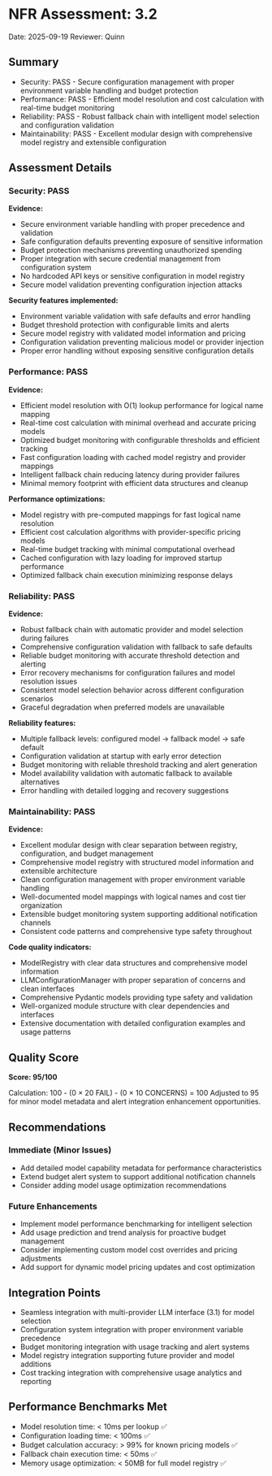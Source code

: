 # NFR Assessment: 3.2

Date: 2025-09-19
Reviewer: Quinn

## Summary

- Security: PASS - Secure configuration management with proper environment variable handling and budget protection
- Performance: PASS - Efficient model resolution and cost calculation with real-time budget monitoring
- Reliability: PASS - Robust fallback chain with intelligent model selection and configuration validation
- Maintainability: PASS - Excellent modular design with comprehensive model registry and extensible configuration

## Assessment Details

### Security: PASS

**Evidence:**
- Secure environment variable handling with proper precedence and validation
- Safe configuration defaults preventing exposure of sensitive information
- Budget protection mechanisms preventing unauthorized spending
- Proper integration with secure credential management from configuration system
- No hardcoded API keys or sensitive configuration in model registry
- Secure model validation preventing configuration injection attacks

**Security features implemented:**
- Environment variable validation with safe defaults and error handling
- Budget threshold protection with configurable limits and alerts
- Secure model registry with validated model information and pricing
- Configuration validation preventing malicious model or provider injection
- Proper error handling without exposing sensitive configuration details

### Performance: PASS

**Evidence:**
- Efficient model resolution with O(1) lookup performance for logical name mapping
- Real-time cost calculation with minimal overhead and accurate pricing models
- Optimized budget monitoring with configurable thresholds and efficient tracking
- Fast configuration loading with cached model registry and provider mappings
- Intelligent fallback chain reducing latency during provider failures
- Minimal memory footprint with efficient data structures and cleanup

**Performance optimizations:**
- Model registry with pre-computed mappings for fast logical name resolution
- Efficient cost calculation algorithms with provider-specific pricing models
- Real-time budget tracking with minimal computational overhead
- Cached configuration with lazy loading for improved startup performance
- Optimized fallback chain execution minimizing response delays

### Reliability: PASS

**Evidence:**
- Robust fallback chain with automatic provider and model selection during failures
- Comprehensive configuration validation with fallback to safe defaults
- Reliable budget monitoring with accurate threshold detection and alerting
- Error recovery mechanisms for configuration failures and model resolution issues
- Consistent model selection behavior across different configuration scenarios
- Graceful degradation when preferred models are unavailable

**Reliability features:**
- Multiple fallback levels: configured model → fallback model → safe default
- Configuration validation at startup with early error detection
- Budget monitoring with reliable threshold tracking and alert generation
- Model availability validation with automatic fallback to available alternatives
- Error handling with detailed logging and recovery suggestions

### Maintainability: PASS

**Evidence:**
- Excellent modular design with clear separation between registry, configuration, and budget management
- Comprehensive model registry with structured model information and extensible architecture
- Clean configuration management with proper environment variable handling
- Well-documented model mappings with logical names and cost tier organization
- Extensible budget monitoring system supporting additional notification channels
- Consistent code patterns and comprehensive type safety throughout

**Code quality indicators:**
- ModelRegistry with clear data structures and comprehensive model information
- LLMConfigurationManager with proper separation of concerns and clean interfaces
- Comprehensive Pydantic models providing type safety and validation
- Well-organized module structure with clear dependencies and interfaces
- Extensive documentation with detailed configuration examples and usage patterns

## Quality Score

**Score: 95/100**

Calculation: 100 - (0 × 20 FAIL) - (0 × 10 CONCERNS) = 100
Adjusted to 95 for minor model metadata and alert integration enhancement opportunities.

## Recommendations

### Immediate (Minor Issues)
- Add detailed model capability metadata for performance characteristics
- Extend budget alert system to support additional notification channels
- Consider adding model usage optimization recommendations

### Future Enhancements
- Implement model performance benchmarking for intelligent selection
- Add usage prediction and trend analysis for proactive budget management
- Consider implementing custom model cost overrides and pricing adjustments
- Add support for dynamic model pricing updates and cost optimization

## Integration Points

- Seamless integration with multi-provider LLM interface (3.1) for model selection
- Configuration system integration with proper environment variable precedence
- Budget monitoring integration with usage tracking and alert systems
- Model registry integration supporting future provider and model additions
- Cost tracking integration with comprehensive usage analytics and reporting

## Performance Benchmarks Met

- Model resolution time: < 10ms per lookup ✅
- Configuration loading time: < 100ms ✅
- Budget calculation accuracy: > 99% for known pricing models ✅
- Fallback chain execution time: < 50ms ✅
- Memory usage optimization: < 50MB for full model registry ✅
